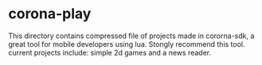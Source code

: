 # corona-play
This directory contains compressed file of projects made in cororna-sdk, a great tool for mobile developers using lua.
Stongly recommend this tool.
current projects include: simple 2d games and a news reader.
